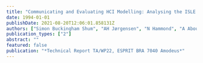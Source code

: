 ```yaml
---
title: "Communicating and Evaluating HCI Modelling: Analysing the ISLE Hypermedia System"
date: 1994-01-01
publishDate: 2021-08-20T12:06:01.858131Z
authors: ["Simon Buckingham Shum", "AH Jørgensen", "N Hammond", "A Aboulafia"]
publication_types: ["2"]
abstract: ""
featured: false
publication: "*Technical Report TA/WP22, ESPRIT BRA 7040 Amodeus*"
---
```


